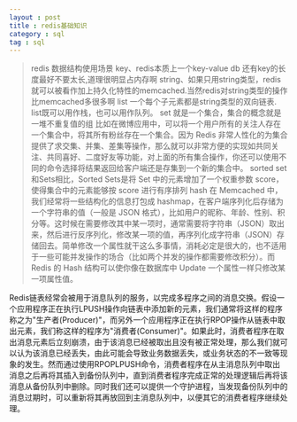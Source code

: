 ```yaml
---
layout : post
title : redis基础知识
category : sql
tag : sql
---
```



>redis 数据结构使用场景
 key、redis本质上一个key-value db 还有key的长度最好不要太长,道理很明显占内存啊
 string、如果只用string类型，redis就可以被看作加上持久化特性的memcached.当然redis对string类型的操作比memcached多很多啊
 list 一个每个子元素都是string类型的双向链表. list既可以用作栈，也可以用作队列。
 set  就是一个集合，集合的概念就是一堆不重复值的组 比如在微博应用中，可以将一个用户所有的关注人存在一个集合中，将其所有粉丝存在一个集合。因为 Redis 非常人性化的为集合提供了求交集、并集、差集等操作，那么就可以非常方便的实现如共同关注、共同喜好、二度好友等功能，对上面的所有集合操作，你还可以使用不同的命令选择将结果返回给客户端还是存集到一个新的集合中。
 sorted set 和Sets相比，Sorted Sets是将 Set 中的元素增加了一个权重参数 score，使得集合中的元素能够按 score 进行有序排列
 hash 在 Memcached 中，我们经常将一些结构化的信息打包成 hashmap，在客户端序列化后存储为一个字符串的值（一般是 JSON 格式），比如用户的昵称、年龄、性别、积分等。这时候在需要修改其中某一项时，通常需要将字符串（JSON）取出来，然后进行反序列化，修改某一项的值，再序列化成字符串（JSON）存储回去。简单修改一个属性就干这么多事情，消耗必定是很大的，也不适用于一些可能并发操作的场合（比如两个并发的操作都需要修改积分）。而 Redis 的 Hash 结构可以使你像在数据库中 Update 一个属性一样只修改某一项属性值。


Redis链表经常会被用于消息队列的服务，以完成多程序之间的消息交换。假设一个应用程序正在执行LPUSH操作向链表中添加新的元素，我们通常将这样的程序称之为"生产者(Producer)"，而另外一个应用程序正在执行RPOP操作从链表中取出元素，我们称这样的程序为"消费者(Consumer)"。如果此时，消费者程序在取出消息元素后立刻崩溃，由于该消息已经被取出且没有被正常处理，那么我们就可以认为该消息已经丢失，由此可能会导致业务数据丢失，或业务状态的不一致等现象的发生。然而通过使用RPOPLPUSH命令，消费者程序在从主消息队列中取出消息之后再将其插入到备份队列中，直到消费者程序完成正常的处理逻辑后再将该消息从备份队列中删除。同时我们还可以提供一个守护进程，当发现备份队列中的消息过期时，可以重新将其再放回到主消息队列中，以便其它的消费者程序继续处理。































